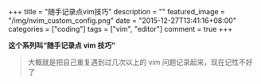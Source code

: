 +++
title = "随手记录点vim技巧"
description = ""
featured_image = "/img/nvim_custom_config.png"
date = "2015-12-27T13:41:16+08:00"
categories = ["coding"]
tags = ["vim", "editor"]
comment = true
+++

**这个系列叫“随手记录点 vim 技巧”**

> 大概就是把自己重复遇到过几次以上的 vim 问题记录起来，现在记性不好了
